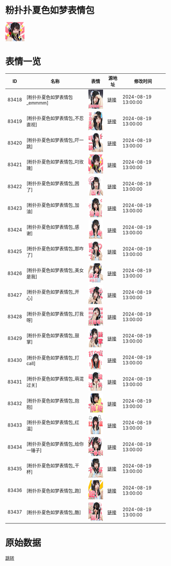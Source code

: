 # 粉扑扑夏色如梦表情包

<img src="./cover.png" height="60" alt="cover" />

# 表情一览

|ID|名称|表情|源地址|修改时间|
|----|----|----|----|----|
|83418|[粉扑扑夏色如梦表情包_emmmm]|<img src="./pic/083418_%5B粉扑扑夏色如梦表情包_emmmm%5D.png" height="60" alt="emmmm"/>|[链接](https://i0.hdslb.com/bfs/garb/064b268d6ca3b123b3055e679f9e3eb8300136b4.png)|2024-08-19 13:00:00|
|83419|[粉扑扑夏色如梦表情包_不忍直视]|<img src="./pic/083419_%5B粉扑扑夏色如梦表情包_不忍直视%5D.png" height="60" alt="不忍直视"/>|[链接](https://i0.hdslb.com/bfs/garb/6dea5925d7641b6b96fb95e93be47e777ee19ac6.png)|2024-08-19 13:00:00|
|83420|[粉扑扑夏色如梦表情包_吓一跳]|<img src="./pic/083420_%5B粉扑扑夏色如梦表情包_吓一跳%5D.png" height="60" alt="吓一跳"/>|[链接](https://i0.hdslb.com/bfs/garb/a962c54bb6204a946176874014602e77e6a0af20.png)|2024-08-19 13:00:00|
|83421|[粉扑扑夏色如梦表情包_叼玫瑰]|<img src="./pic/083421_%5B粉扑扑夏色如梦表情包_叼玫瑰%5D.png" height="60" alt="叼玫瑰"/>|[链接](https://i0.hdslb.com/bfs/garb/fc7c78ca350dd4993cafe1cfb6f35b9b8fbccaf1.png)|2024-08-19 13:00:00|
|83422|[粉扑扑夏色如梦表情包_困了]|<img src="./pic/083422_%5B粉扑扑夏色如梦表情包_困了%5D.png" height="60" alt="困了"/>|[链接](https://i0.hdslb.com/bfs/garb/c7f29a5677e67e92884451b0f776e3f2d6b5f39b.png)|2024-08-19 13:00:00|
|83423|[粉扑扑夏色如梦表情包_加油]|<img src="./pic/083423_%5B粉扑扑夏色如梦表情包_加油%5D.png" height="60" alt="加油"/>|[链接](https://i0.hdslb.com/bfs/garb/fb06f8ada0271f3bde43b82f70dc772362f662b9.png)|2024-08-19 13:00:00|
|83424|[粉扑扑夏色如梦表情包_感谢]|<img src="./pic/083424_%5B粉扑扑夏色如梦表情包_感谢%5D.png" height="60" alt="感谢"/>|[链接](https://i0.hdslb.com/bfs/garb/69bddfebe8cf8014f20d0d2a5737ded527b148a2.png)|2024-08-19 13:00:00|
|83425|[粉扑扑夏色如梦表情包_那咋了]|<img src="./pic/083425_%5B粉扑扑夏色如梦表情包_那咋了%5D.png" height="60" alt="那咋了"/>|[链接](https://i0.hdslb.com/bfs/garb/3cfc6516947002bb05b317b4ce703f690ae247db.png)|2024-08-19 13:00:00|
|83426|[粉扑扑夏色如梦表情包_美女是我]|<img src="./pic/083426_%5B粉扑扑夏色如梦表情包_美女是我%5D.png" height="60" alt="美女是我"/>|[链接](https://i0.hdslb.com/bfs/garb/d2e8c4fcc25a319f4b92ec20d3b2517696dc1c0b.png)|2024-08-19 13:00:00|
|83427|[粉扑扑夏色如梦表情包_开心]|<img src="./pic/083427_%5B粉扑扑夏色如梦表情包_开心%5D.png" height="60" alt="开心"/>|[链接](https://i0.hdslb.com/bfs/garb/c8c0f020e86c9a39aa6346e5c5c4e4f1b04f5933.png)|2024-08-19 13:00:00|
|83428|[粉扑扑夏色如梦表情包_打我呀]|<img src="./pic/083428_%5B粉扑扑夏色如梦表情包_打我呀%5D.png" height="60" alt="打我呀"/>|[链接](https://i0.hdslb.com/bfs/garb/da964f265db4379be12c20ffabe416ec3fac2584.png)|2024-08-19 13:00:00|
|83429|[粉扑扑夏色如梦表情包_鼓掌]|<img src="./pic/083429_%5B粉扑扑夏色如梦表情包_鼓掌%5D.png" height="60" alt="鼓掌"/>|[链接](https://i0.hdslb.com/bfs/garb/ea176272c093a7219f582f3eb7e54c802b5edc2b.png)|2024-08-19 13:00:00|
|83430|[粉扑扑夏色如梦表情包_打call]|<img src="./pic/083430_%5B粉扑扑夏色如梦表情包_打call%5D.png" height="60" alt="打call"/>|[链接](https://i0.hdslb.com/bfs/garb/2366cbecfb6a88373c69d18470984dad95462578.png)|2024-08-19 13:00:00|
|83431|[粉扑扑夏色如梦表情包_萌混过关]|<img src="./pic/083431_%5B粉扑扑夏色如梦表情包_萌混过关%5D.png" height="60" alt="萌混过关"/>|[链接](https://i0.hdslb.com/bfs/garb/4d4027658db97c0def454f5e03d33fdcef2c507e.png)|2024-08-19 13:00:00|
|83432|[粉扑扑夏色如梦表情包_抱抱]|<img src="./pic/083432_%5B粉扑扑夏色如梦表情包_抱抱%5D.png" height="60" alt="抱抱"/>|[链接](https://i0.hdslb.com/bfs/garb/ae89c438577bf7ab94e55b417c7f4ee7a8772f45.png)|2024-08-19 13:00:00|
|83433|[粉扑扑夏色如梦表情包_红温]|<img src="./pic/083433_%5B粉扑扑夏色如梦表情包_红温%5D.png" height="60" alt="红温"/>|[链接](https://i0.hdslb.com/bfs/garb/9e95337aa1a98ef114182090676ea49ffa8f00fb.png)|2024-08-19 13:00:00|
|83434|[粉扑扑夏色如梦表情包_给你一锤子]|<img src="./pic/083434_%5B粉扑扑夏色如梦表情包_给你一锤子%5D.png" height="60" alt="给你一锤子"/>|[链接](https://i0.hdslb.com/bfs/garb/2a5c26f1deffe77271ce8ee8e22c994f4b5edcce.png)|2024-08-19 13:00:00|
|83435|[粉扑扑夏色如梦表情包_干杯]|<img src="./pic/083435_%5B粉扑扑夏色如梦表情包_干杯%5D.png" height="60" alt="干杯"/>|[链接](https://i0.hdslb.com/bfs/garb/1097183ba1023e126a1b5607dc9d9973c5e2b93c.png)|2024-08-19 13:00:00|
|83436|[粉扑扑夏色如梦表情包_跑]|<img src="./pic/083436_%5B粉扑扑夏色如梦表情包_跑%5D.png" height="60" alt="跑"/>|[链接](https://i0.hdslb.com/bfs/garb/9c956a28b3416ff4fa711b0d1a81dee69da53c7e.png)|2024-08-19 13:00:00|
|83437|[粉扑扑夏色如梦表情包_酷]|<img src="./pic/083437_%5B粉扑扑夏色如梦表情包_酷%5D.png" height="60" alt="酷"/>|[链接](https://i0.hdslb.com/bfs/garb/8931fda11dfa9c21429ea09dc4b6f39158bc81b4.png)|2024-08-19 13:00:00|

# 原始数据

[跳转](./raw.json)

